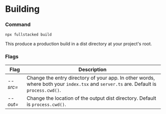 # Building

### Command
```shell
npx fullstacked build
```
This produce a production build in a dist directory at your project's root.

### Flags
| Flag | Description |
| --- | --- |
| *--src=*  &nbsp;| Change the entry directory of your app. In other words, where both your `index.tsx` and `server.ts` are. Default is `process.cwd()`. |
| *--out=* &nbsp;| Change the location of the output dist directory. Default is `process.cwd()`. |
